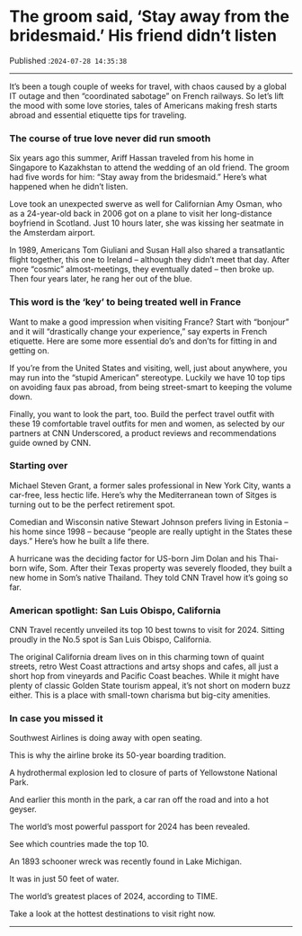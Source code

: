 # The groom said, ‘Stay away from the bridesmaid.’ His friend didn’t listen

Published :`2024-07-28 14:35:38`

---

It’s been a tough couple of weeks for travel, with chaos caused by a global IT outage and then “coordinated sabotage” on French railways. So let’s lift the mood with some love stories, tales of Americans making fresh starts abroad and essential etiquette tips for traveling.

### The course of true love never did run smooth

Six years ago this summer, Ariff Hassan traveled from his home in Singapore to Kazakhstan to attend the wedding of an old friend. The groom had five words for him: “Stay away from the bridesmaid.” Here’s what happened when he didn’t listen.

Love took an unexpected swerve as well for Californian Amy Osman, who as a 24-year-old back in 2006 got on a plane to visit her long-distance boyfriend in Scotland. Just 10 hours later, she was kissing her seatmate in the Amsterdam airport.

In 1989, Americans Tom Giuliani and Susan Hall also shared a transatlantic flight together, this one to Ireland – although they didn’t meet that day. After more “cosmic” almost-meetings, they eventually dated – then broke up. Then four years later, he rang her out of the blue.

### This word is the ‘key’ to being treated well in France

Want to make a good impression when visiting France? Start with “bonjour” and it will “drastically change your experience,” say experts in French etiquette. Here are some more essential do’s and don’ts for fitting in and getting on.

If you’re from the United States and visiting, well, just about anywhere, you may run into the “stupid American” stereotype. Luckily we have 10 top tips on avoiding faux pas abroad, from being street-smart to keeping the volume down.

Finally, you want to look the part, too. Build the perfect travel outfit with these 19 comfortable travel outfits for men and women, as selected by our partners at CNN Underscored, a product reviews and recommendations guide owned by CNN.

### Starting over

Michael Steven Grant, a former sales professional in New York City, wants a car-free, less hectic life. Here’s why the Mediterranean town of Sitges is turning out to be the perfect retirement spot.

Comedian and Wisconsin native Stewart Johnson prefers living in Estonia – his home since 1998 – because “people are really uptight in the States these days.” Here’s how he built a life there.

A hurricane was the deciding factor for US-born Jim Dolan and his Thai-born wife, Som. After their Texas property was severely flooded, they built a new home in Som’s native Thailand. They told CNN Travel how it’s going so far.

### American spotlight: San Luis Obispo, California

CNN Travel recently unveiled its top 10 best towns to visit for 2024. Sitting proudly in the No.5 spot is San Luis Obispo, California.

The original California dream lives on in this charming town of quaint streets, retro West Coast attractions and artsy shops and cafes, all just a short hop from vineyards and Pacific Coast beaches. While it might have plenty of classic Golden State tourism appeal, it’s not short on modern buzz either. This is a place with small-town charisma but big-city amenities.

### In case you missed it

Southwest Airlines is doing away with open seating.

This is why the airline broke its 50-year boarding tradition.

A hydrothermal explosion led to closure of parts of Yellowstone National Park.

And earlier this month in the park, a car ran off the road and into a hot geyser.

The world’s most powerful passport for 2024 has been revealed.

See which countries made the top 10.

An 1893 schooner wreck was recently found in Lake Michigan.

It was in just 50 feet of water.

The world’s greatest places of 2024, according to TIME.

Take a look at the hottest destinations to visit right now.

---

